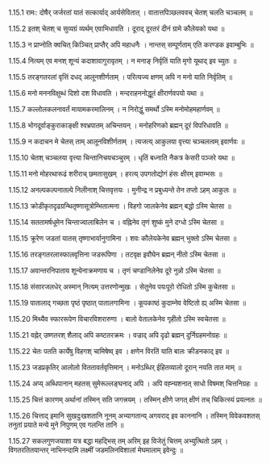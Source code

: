 1.15.1
रामः:
दोषैर् जर्जरतां यातं सत्कार्याद् आर्यसेवितात् ।
वातात्तपिञ्छलववच् चेतश् चलति चञ्चलम् ॥


1.15.2
इतश् चेतश् च सुव्यग्रं व्यर्थम् एवाभिधावति ।
दूराद् दूरतरं दीनं ग्रामे कौलेयको यथा ॥


1.15.3
न प्राप्नोति क्वचित् किञ्चित् प्राप्तैर् अपि महाधनैः ।
नान्तस् सम्पूर्णताम् एति करण्डक इवाम्बुभिः ॥


1.15.4
नित्यम् एव मनश् शून्यं कदाशावागुरावृतम् ।
न मनाङ् निर्वृतिं याति मृगो यूथाद् इव च्युतः ॥


1.15.5
तरङ्गतरलां वृत्तिं दधद् आलूनशीर्णताम् ।
परित्यज्य क्षणम् अपि न मनो याति निर्वृतिम् ॥


1.15.6
मनो मननविक्षुब्धं दिशो दश विधावति ।
मन्दराहननोद्धूतं क्षीरार्णवपयो यथा ॥


1.15.7
कल्लोलकलनावर्तं मायामकरमालिनम् ।
न निरोद्धुं समर्थो ऽस्मि मनोमोहमहार्णवम् ॥


1.15.8
भोगदूर्वाङ्कुराकाङ्क्षी श्वभ्रपातम् अचिन्तयन् ।
मनोहरिणको ब्रह्मन् दूरं विपरिधावति ॥


1.15.9
न कदाचन मे चेतस् ताम् आलूनविशीर्णताम् ।
त्यजत्य् आकुलया वृत्त्या चञ्चलत्वम् इवार्णवः ॥


1.15.10
चेतश् चञ्चलया वृत्त्या चिन्तानिचयचञ्चुरम् ।
धृतिं बध्नाति नैकत्र केसरी पञ्जरे यथा ॥


1.15.11
मनो मोहरथारूढं शरीराच् छमतासुखम् ।
हरत्य् उपगतोद्योगं हंसः क्षीरम् इवाम्भसः ॥


1.15.12
अनल्पकल्पनातल्पे निलीनाश् चित्तवृत्तयः ।
मुनीन्द्र न प्रबुध्यन्ते तेन तप्तो ऽहम् आकुलः ॥


1.15.13
क्रोडीकृतदृढग्रन्थितृष्णासूत्रोम्भितात्मना ।
विहगो जालकेनेव ब्रह्मन् बद्धो ऽस्मि चेतसा ॥


1.15.14
सततामर्षधूमेन चिन्ताज्वालाबिलेन च ।
वह्निनेव तृणं शुष्कं मुने दग्धो ऽस्मि चेतसा ॥


1.15.15
क्रूरेण जडतां यातस् तृष्णाभार्यानुगामिना ।
शवः कौलेयकेनेव ब्रह्मन् भुक्तो ऽस्मि चेतसा ॥


1.15.16
तरङ्गतरलास्फालवृत्तिना जडरूपिणा ।
तटवृक्ष इवौघेन ब्रह्मन् नीतो ऽस्मि चेतसा ॥


1.15.17
अवान्तरनिपाताय शून्येनाक्रमणाय च ।
तृणं चण्डानिलेनेव दूरे नुन्नो ऽस्मि चेतसा ॥


1.15.18
संसारजलधेर् अस्मान् नित्यम् उत्तरणोन्मुखः ।
सेतुनेव पयःपूरो रोधितो ऽस्मि कुचेतसा ॥


1.15.19
पातालाद् गच्छता पृष्ठं पृष्ठात् पातालगामिना ।
कूपकाष्ठं कुदाम्नेव वेष्टितो ह्य् अस्मि चेतसा ॥


1.15.20
मिथ्यैव स्फाररूपेण विचारविशरारुणा ।
बालो वेतालकेनेव गृहीतो ऽस्मि स्वचेतसा ॥


1.15.21
वह्नेर् उष्णतरश् शैलाद् अपि कष्टतरक्रमः ।
वज्राद् अपि दृढो ब्रह्मन् दुर्निग्रहमनोग्रहः ॥


1.15.22
चेतः पतति कार्येषु विहगश् चामिषेष्व् इव ।
क्षणेन विरतिं याति बालः क्रीडनकाद् इव ॥


1.15.23
जडप्रकृतिर् आलोलो विततावर्तवृत्तिमान् ।
मनोऽब्धिर् ईहितव्यालो दूरान् नयति तात माम् ॥


1.15.24
अप्य् अब्धिपानान् महतस् सुमेरूल्लङ्घनाद् अपि ।
अपि वह्न्यशनात् साधो विषमश् चित्तनिग्रहः ॥


1.15.25
चित्तं कारणम् अर्थानां तस्मिन् सति जगत्त्रयम् ।
तस्मिन् क्षीणे जगत् क्षीणं तच् चिकित्स्यं प्रयत्नतः ॥


1.15.26
चित्ताद् इमानि सुखदुःखशतानि नूनम् अभ्यागतान्य् अगवराद् इव काननानि ।
तस्मिन् विवेकवशतस् तनुतां प्रयाते मन्ये मुने निपुणम् एव गलन्ति तानि ॥


1.15.27
सकलगुणजयाशा यत्र बद्धा महद्भिस् तम् अरिम् इह विजेतुं चित्तम् अभ्युत्थितो ऽहम् ।
विगतरतितयान्तर् नाभिनन्दामि लक्ष्मीं जडमलिनविशालां मेघमालाम् इवेन्दुः ॥

